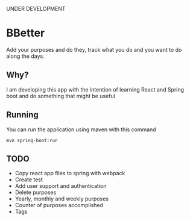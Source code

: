 UNDER DEVELOPMENT

# BBetter
Add your purposes and do they, track what you do and you want to do along the days.

## Why?
I am developing this app with the intention of learning React and Spring boot and do something that might be useful

## Running 
You can run the application using maven with this command

```
mvn spring-boot:run
```


## TODO
- Copy react app files to spring with webpack
- Create test
- Add user support and authentication
- Delete purposes
- Yearly, monthly and weekly purposes
- Counter of purposes accomplished
- Tags


